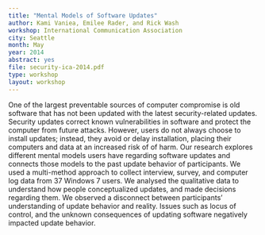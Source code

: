 ```yaml
---
title: "Mental Models of Software Updates"
author: Kami Vaniea, Emilee Rader, and Rick Wash
workshop: International Communication Association
city: Seattle
month: May
year: 2014
abstract: yes
file: security-ica-2014.pdf
type: workshop
layout: workshop
---
```


One of the largest preventable sources of computer compromise is old software
that has not been updated with the latest security-related updates. Security
updates correct known vulnerabilities in software and protect the computer from
future attacks. However, users do not always choose to install updates;
instead, they avoid or delay installation, placing their computers and data at
an increased risk of of harm. Our research explores different mental models
users have regarding software updates and connects those models to the past
update behavior of participants. We used a multi-method approach to collect
interview, survey, and computer log data from 37 Windows 7 users. We analysed
the qualitative data to understand how people conceptualized updates, and made
decisions regarding them. We observed a disconnect between participants’
understanding of update behavior and reality. Issues such as locus of control,
and the unknown consequences of updating software negatively impacted update
behavior.
